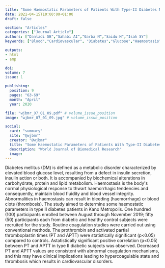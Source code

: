 ```yaml
---
title: "Some Haemostatic Parameters of Patients With Type-II Diabetes Mellitus Attending Metabolic Clinics in Kano Metropolis"
date: 2021-04-15T10:00:00+01:00
draft: false

section: "Articles"
categories: ["Journal Article"]
authors: ["Danladi SB","Sahabi AI","Garba N","Saidu H","Isah SY"]
keywords: ["Blood","Cardiovascular", "Diabetes","Glucose","Haemostasis","Thrombosis"]

outputs: 
- html
- amp

doi:
volume: 7
issue: 1

publishing:
  position: 9
  pages: "63-69"
  month: "April"
  year: 2020

file: "wjbmr_07_01_09.pdf" # volume_issue_position
image: "wjbmr_07_01_09.jpg" # volume_issue_position

social:
  card: "summary"
  site: "@wjbmr"
  creator: "@wjbmr"
  title: "Some Haemostatic Parameters of Patients With Type-II Diabetes Mellitus Attending Metabolic Clinics in Kano Metropolis"
  description: "World Journal of Biomedical Research"
  image:
---
```

Diabetes mellitus (DM) is defined as a metabolic disorder characterized by elevated blood glucose 
level, resulting from a defect in insulin secretion, insulin action or both. It is accompanied by 
biochemical alterations in carbohydrate, protein and lipid metabolism. Haemostasis is the body's 
normal physiological response to thwart haemorrhagic tendencies and consequently, maintain blood 
fluidity and blood vessel integrity. Abnormalities in haemostasis can result in bleeding (haemorrhage) 
or blood clots (thrombosis). The study aimed to determine some haemostatic parameters in type II 
diabetes patients in Kano Metropolis. One hundred (100) participants enrolled between August 
through November 2019; fifty (50) participants each from diabetic and healthy control subjects were 
recruited for the study. Routine coagulation studies were carried out using conventional methods. The 
prothrombin and activated partial thromboplastin times (PT and APTT) were statistically significant 
(p<0.05) compared to controls. Astatistically significant positive correlation (p<0.05) between PT and 
APTT in type II diabetic subjects was observed. Decreased PT and APTT values are consistent with 
abnormal coagulation mechanisms, and this may have clinical implications leading to
hypercoagulable state and thrombosis which results in cardiovascular disorders. 